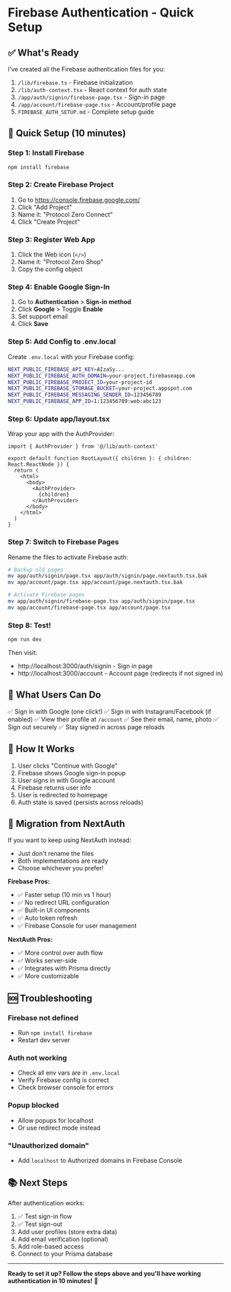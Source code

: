 # Firebase Authentication - Quick Setup

## ✅ What's Ready

I've created all the Firebase authentication files for you:

1. `/lib/firebase.ts` - Firebase initialization
2. `/lib/auth-context.tsx` - React context for auth state
3. `/app/auth/signin/firebase-page.tsx` - Sign-in page
4. `/app/account/firebase-page.tsx` - Account/profile page
5. `FIREBASE_AUTH_SETUP.md` - Complete setup guide

## 🚀 Quick Setup (10 minutes)

### Step 1: Install Firebase
```bash
npm install firebase
```

### Step 2: Create Firebase Project
1. Go to https://console.firebase.google.com/
2. Click "Add Project"
3. Name it: "Protocol Zero Connect"
4. Click "Create Project"

### Step 3: Register Web App
1. Click the Web icon (`</>`)
2. Name it: "Protocol Zero Shop"
3. Copy the config object

### Step 4: Enable Google Sign-In
1. Go to **Authentication** > **Sign-in method**
2. Click **Google** > Toggle **Enable**
3. Set support email
4. Click **Save**

### Step 5: Add Config to .env.local
Create `.env.local` with your Firebase config:

```bash
NEXT_PUBLIC_FIREBASE_API_KEY=AIzaSy...
NEXT_PUBLIC_FIREBASE_AUTH_DOMAIN=your-project.firebaseapp.com
NEXT_PUBLIC_FIREBASE_PROJECT_ID=your-project-id
NEXT_PUBLIC_FIREBASE_STORAGE_BUCKET=your-project.appspot.com
NEXT_PUBLIC_FIREBASE_MESSAGING_SENDER_ID=123456789
NEXT_PUBLIC_FIREBASE_APP_ID=1:123456789:web:abc123
```

### Step 6: Update app/layout.tsx
Wrap your app with the AuthProvider:

```tsx
import { AuthProvider } from '@/lib/auth-context'

export default function RootLayout({ children }: { children: React.ReactNode }) {
  return (
    <html>
      <body>
        <AuthProvider>
          {children}
        </AuthProvider>
      </body>
    </html>
  )
}
```

### Step 7: Switch to Firebase Pages
Rename the files to activate Firebase auth:

```bash
# Backup old pages
mv app/auth/signin/page.tsx app/auth/signin/page.nextauth.tsx.bak
mv app/account/page.tsx app/account/page.nextauth.tsx.bak

# Activate Firebase pages
mv app/auth/signin/firebase-page.tsx app/auth/signin/page.tsx
mv app/account/firebase-page.tsx app/account/page.tsx
```

### Step 8: Test!
```bash
npm run dev
```

Then visit:
- http://localhost:3000/auth/signin - Sign in page
- http://localhost:3000/account - Account page (redirects if not signed in)

## 🎯 What Users Can Do

✅ Sign in with Google (one click!)
✅ Sign in with Instagram/Facebook (if enabled)
✅ View their profile at `/account`
✅ See their email, name, photo
✅ Sign out securely
✅ Stay signed in across page reloads

## 📱 How It Works

1. User clicks "Continue with Google"
2. Firebase shows Google sign-in popup
3. User signs in with Google account
4. Firebase returns user info
5. User is redirected to homepage
6. Auth state is saved (persists across reloads)

## 🔄 Migration from NextAuth

If you want to keep using NextAuth instead:
- Just don't rename the files
- Both implementations are ready
- Choose whichever you prefer!

**Firebase Pros:**
- ✅ Faster setup (10 min vs 1 hour)
- ✅ No redirect URL configuration
- ✅ Built-in UI components
- ✅ Auto token refresh
- ✅ Firebase Console for user management

**NextAuth Pros:**
- ✅ More control over auth flow
- ✅ Works server-side
- ✅ Integrates with Prisma directly
- ✅ More customizable

## 🆘 Troubleshooting

### Firebase not defined
- Run `npm install firebase`
- Restart dev server

### Auth not working
- Check all env vars are in `.env.local`
- Verify Firebase config is correct
- Check browser console for errors

### Popup blocked
- Allow popups for localhost
- Or use redirect mode instead

### "Unauthorized domain"
- Add `localhost` to Authorized domains in Firebase Console

## 📚 Next Steps

After authentication works:
1. ✅ Test sign-in flow
2. ✅ Test sign-out
3. Add user profiles (store extra data)
4. Add email verification (optional)
5. Add role-based access
6. Connect to your Prisma database

---

**Ready to set it up? Follow the steps above and you'll have working authentication in 10 minutes!** 🚀
